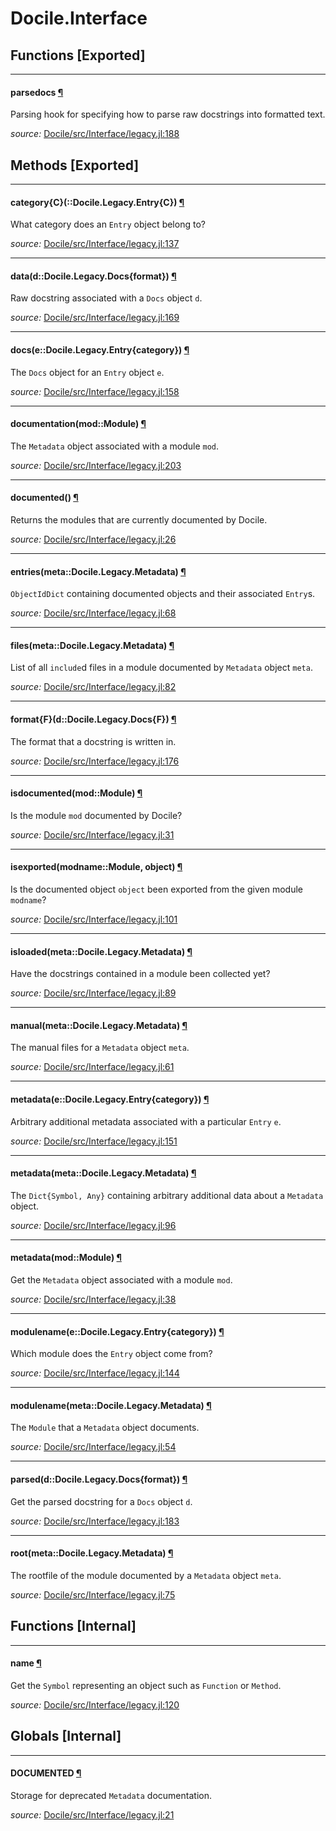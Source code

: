 # Docile.Interface


## Functions [Exported]

---

<a id="function__parsedocs.1" class="lexicon_definition"></a>
#### parsedocs [¶](#function__parsedocs.1)
Parsing hook for specifying how to parse raw docstrings into formatted text.


*source:*
[Docile/src/Interface/legacy.jl:188](https://github.com/MichaelHatherly/Docile.jl/tree/9ddacb32c08c02ce7cfa4549878ac4df2405196b/src/Interface/legacy.jl#L188)

## Methods [Exported]

---

<a id="method__category.1" class="lexicon_definition"></a>
#### category{C}(::Docile.Legacy.Entry{C}) [¶](#method__category.1)
What category does an ``Entry`` object belong to?




*source:*
[Docile/src/Interface/legacy.jl:137](https://github.com/MichaelHatherly/Docile.jl/tree/9ddacb32c08c02ce7cfa4549878ac4df2405196b/src/Interface/legacy.jl#L137)

---

<a id="method__data.1" class="lexicon_definition"></a>
#### data(d::Docile.Legacy.Docs{format}) [¶](#method__data.1)
Raw docstring associated with a ``Docs`` object ``d``.




*source:*
[Docile/src/Interface/legacy.jl:169](https://github.com/MichaelHatherly/Docile.jl/tree/9ddacb32c08c02ce7cfa4549878ac4df2405196b/src/Interface/legacy.jl#L169)

---

<a id="method__docs.1" class="lexicon_definition"></a>
#### docs(e::Docile.Legacy.Entry{category}) [¶](#method__docs.1)
The ``Docs`` object for an ``Entry`` object ``e``.




*source:*
[Docile/src/Interface/legacy.jl:158](https://github.com/MichaelHatherly/Docile.jl/tree/9ddacb32c08c02ce7cfa4549878ac4df2405196b/src/Interface/legacy.jl#L158)

---

<a id="method__documentation.1" class="lexicon_definition"></a>
#### documentation(mod::Module) [¶](#method__documentation.1)
The ``Metadata`` object associated with a module ``mod``.




*source:*
[Docile/src/Interface/legacy.jl:203](https://github.com/MichaelHatherly/Docile.jl/tree/9ddacb32c08c02ce7cfa4549878ac4df2405196b/src/Interface/legacy.jl#L203)

---

<a id="method__documented.1" class="lexicon_definition"></a>
#### documented() [¶](#method__documented.1)
Returns the modules that are currently documented by Docile.


*source:*
[Docile/src/Interface/legacy.jl:26](https://github.com/MichaelHatherly/Docile.jl/tree/9ddacb32c08c02ce7cfa4549878ac4df2405196b/src/Interface/legacy.jl#L26)

---

<a id="method__entries.1" class="lexicon_definition"></a>
#### entries(meta::Docile.Legacy.Metadata) [¶](#method__entries.1)
``ObjectIdDict`` containing documented objects and their associated ``Entry``s.




*source:*
[Docile/src/Interface/legacy.jl:68](https://github.com/MichaelHatherly/Docile.jl/tree/9ddacb32c08c02ce7cfa4549878ac4df2405196b/src/Interface/legacy.jl#L68)

---

<a id="method__files.1" class="lexicon_definition"></a>
#### files(meta::Docile.Legacy.Metadata) [¶](#method__files.1)
List of all ``include``d files in a module documented by ``Metadata`` object ``meta``.




*source:*
[Docile/src/Interface/legacy.jl:82](https://github.com/MichaelHatherly/Docile.jl/tree/9ddacb32c08c02ce7cfa4549878ac4df2405196b/src/Interface/legacy.jl#L82)

---

<a id="method__format.1" class="lexicon_definition"></a>
#### format{F}(d::Docile.Legacy.Docs{F}) [¶](#method__format.1)
The format that a docstring is written in.




*source:*
[Docile/src/Interface/legacy.jl:176](https://github.com/MichaelHatherly/Docile.jl/tree/9ddacb32c08c02ce7cfa4549878ac4df2405196b/src/Interface/legacy.jl#L176)

---

<a id="method__isdocumented.1" class="lexicon_definition"></a>
#### isdocumented(mod::Module) [¶](#method__isdocumented.1)
Is the module ``mod`` documented by Docile?


*source:*
[Docile/src/Interface/legacy.jl:31](https://github.com/MichaelHatherly/Docile.jl/tree/9ddacb32c08c02ce7cfa4549878ac4df2405196b/src/Interface/legacy.jl#L31)

---

<a id="method__isexported.1" class="lexicon_definition"></a>
#### isexported(modname::Module,  object) [¶](#method__isexported.1)
Is the documented object ``object`` been exported from the given module ``modname``?


*source:*
[Docile/src/Interface/legacy.jl:101](https://github.com/MichaelHatherly/Docile.jl/tree/9ddacb32c08c02ce7cfa4549878ac4df2405196b/src/Interface/legacy.jl#L101)

---

<a id="method__isloaded.1" class="lexicon_definition"></a>
#### isloaded(meta::Docile.Legacy.Metadata) [¶](#method__isloaded.1)
Have the docstrings contained in a module been collected yet?




*source:*
[Docile/src/Interface/legacy.jl:89](https://github.com/MichaelHatherly/Docile.jl/tree/9ddacb32c08c02ce7cfa4549878ac4df2405196b/src/Interface/legacy.jl#L89)

---

<a id="method__manual.1" class="lexicon_definition"></a>
#### manual(meta::Docile.Legacy.Metadata) [¶](#method__manual.1)
The manual files for a ``Metadata`` object ``meta``.




*source:*
[Docile/src/Interface/legacy.jl:61](https://github.com/MichaelHatherly/Docile.jl/tree/9ddacb32c08c02ce7cfa4549878ac4df2405196b/src/Interface/legacy.jl#L61)

---

<a id="method__metadata.1" class="lexicon_definition"></a>
#### metadata(e::Docile.Legacy.Entry{category}) [¶](#method__metadata.1)
Arbitrary additional metadata associated with a particular ``Entry`` ``e``.




*source:*
[Docile/src/Interface/legacy.jl:151](https://github.com/MichaelHatherly/Docile.jl/tree/9ddacb32c08c02ce7cfa4549878ac4df2405196b/src/Interface/legacy.jl#L151)

---

<a id="method__metadata.2" class="lexicon_definition"></a>
#### metadata(meta::Docile.Legacy.Metadata) [¶](#method__metadata.2)
The ``Dict{Symbol, Any}`` containing arbitrary additional data about a ``Metadata`` object.




*source:*
[Docile/src/Interface/legacy.jl:96](https://github.com/MichaelHatherly/Docile.jl/tree/9ddacb32c08c02ce7cfa4549878ac4df2405196b/src/Interface/legacy.jl#L96)

---

<a id="method__metadata.3" class="lexicon_definition"></a>
#### metadata(mod::Module) [¶](#method__metadata.3)
Get the ``Metadata`` object associated with a module ``mod``.




*source:*
[Docile/src/Interface/legacy.jl:38](https://github.com/MichaelHatherly/Docile.jl/tree/9ddacb32c08c02ce7cfa4549878ac4df2405196b/src/Interface/legacy.jl#L38)

---

<a id="method__modulename.1" class="lexicon_definition"></a>
#### modulename(e::Docile.Legacy.Entry{category}) [¶](#method__modulename.1)
Which module does the ``Entry`` object come from?




*source:*
[Docile/src/Interface/legacy.jl:144](https://github.com/MichaelHatherly/Docile.jl/tree/9ddacb32c08c02ce7cfa4549878ac4df2405196b/src/Interface/legacy.jl#L144)

---

<a id="method__modulename.2" class="lexicon_definition"></a>
#### modulename(meta::Docile.Legacy.Metadata) [¶](#method__modulename.2)
The ``Module`` that a ``Metadata`` object documents.




*source:*
[Docile/src/Interface/legacy.jl:54](https://github.com/MichaelHatherly/Docile.jl/tree/9ddacb32c08c02ce7cfa4549878ac4df2405196b/src/Interface/legacy.jl#L54)

---

<a id="method__parsed.1" class="lexicon_definition"></a>
#### parsed(d::Docile.Legacy.Docs{format}) [¶](#method__parsed.1)
Get the parsed docstring for a ``Docs`` object ``d``.




*source:*
[Docile/src/Interface/legacy.jl:183](https://github.com/MichaelHatherly/Docile.jl/tree/9ddacb32c08c02ce7cfa4549878ac4df2405196b/src/Interface/legacy.jl#L183)

---

<a id="method__root.1" class="lexicon_definition"></a>
#### root(meta::Docile.Legacy.Metadata) [¶](#method__root.1)
The rootfile of the module documented by a ``Metadata`` object ``meta``.




*source:*
[Docile/src/Interface/legacy.jl:75](https://github.com/MichaelHatherly/Docile.jl/tree/9ddacb32c08c02ce7cfa4549878ac4df2405196b/src/Interface/legacy.jl#L75)


## Functions [Internal]

---

<a id="function__name.1" class="lexicon_definition"></a>
#### name [¶](#function__name.1)
Get the ``Symbol`` representing an object such as ``Function`` or ``Method``.


*source:*
[Docile/src/Interface/legacy.jl:120](https://github.com/MichaelHatherly/Docile.jl/tree/9ddacb32c08c02ce7cfa4549878ac4df2405196b/src/Interface/legacy.jl#L120)

## Globals [Internal]

---

<a id="global__documented.1" class="lexicon_definition"></a>
#### DOCUMENTED [¶](#global__documented.1)
Storage for deprecated ``Metadata`` documentation.




*source:*
[Docile/src/Interface/legacy.jl:21](https://github.com/MichaelHatherly/Docile.jl/tree/9ddacb32c08c02ce7cfa4549878ac4df2405196b/src/Interface/legacy.jl#L21)

